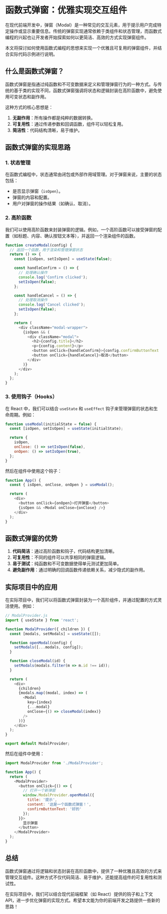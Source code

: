 # 函数式弹窗：优雅实现交互组件

在现代前端开发中，弹窗（Modal）是一种常见的交互元素，用于提示用户完成特定操作或显示重要信息。传统的弹窗实现通常依赖于类组件和状态管理，而函数式编程的兴起也让开发者开始探索如何以更简洁、高效的方式实现弹窗组件。

本文将探讨如何使用函数式编程的思想来实现一个优雅且可复用的弹窗组件，并结合实际代码示例进行说明。

## 什么是函数式弹窗？

函数式弹窗是指通过纯函数和不可变数据来定义和管理弹窗行为的一种方式。与传统的基于类的实现不同，函数式弹窗强调将状态和逻辑封装在高阶函数中，避免使用可变状态和副作用。

这种方式的核心思想是：

1. **无副作用**：所有操作都是纯粹的数据转换。
2. **可复用性**：通过传递参数和回调函数，组件可以轻松复用。
3. **简洁性**：代码结构清晰，易于维护。

## 函数式弹窗的实现思路

### 1. 状态管理

在函数式编程中，状态通常由闭包或外部作用域管理。对于弹窗来说，主要的状态包括：

- 是否显示弹窗（`isOpen`）。
- 弹窗的内容和配置。
- 用户对弹窗的操作结果（如确认、取消）。

### 2. 高阶函数

我们可以使用高阶函数来封装弹窗的逻辑。例如，一个高阶函数可以接受弹窗的配置（如标题、内容、确认按钮文本等），并返回一个渲染组件的函数。

```javascript
function createModal(config) {
  // 返回一个函数，用于渲染和管理弹窗状态
  return () => {
    const [isOpen, setIsOpen] = useState(false);

    const handleConfirm = () => {
      // 处理确认操作
      console.log('Confirm clicked');
      setIsOpen(false);
    };

    const handleCancel = () => {
      // 处理取消操作
      console.log('Cancel clicked');
      setIsOpen(false);
    };

    return (
      <div className="modal-wrapper">
        {isOpen && (
          <div className="modal">
            <h2>{config.title}</h2>
            <p>{config.content}</p>
            <button onClick={handleConfirm}>{config.confirmButtonText || '确认'}</button>
            <button onClick={handleCancel}>取消</button>
          </div>
        )}
      </div>
    );
  };
}
```

### 3. 使用钩子（Hooks）

在 React 中，我们可以结合 `useState` 和 `useEffect` 钩子来管理弹窗的状态和生命周期。例如：

```javascript
function useModal(initialState = false) {
  const [isOpen, setIsOpen] = useState(initialState);

  return {
    isOpen,
    onClose: () => setIsOpen(false),
    onOpen: () => setIsOpen(true),
  };
}
```

然后在组件中使用这个钩子：

```javascript
function App() {
  const { isOpen, onClose, onOpen } = useModal();

  return (
    <div>
      <button onClick={onOpen}>打开弹窗</button>
      {isOpen && <Modal onClose={onClose} />}
    </div>
  );
}
```

## 函数式弹窗的优势

1. **代码简洁**：通过高阶函数和钩子，代码结构更加清晰。
2. **可复用性**：不同的组件可以共享相同的弹窗逻辑。
3. **易于测试**：纯函数和不可变数据使得单元测试更加简单。
4. **避免副作用**：通过明确的回调函数传递依赖关系，减少隐式的副作用。

## 实际项目中的应用

在实际项目中，我们可以将函数式弹窗封装为一个高阶组件，并通过配置的方式灵活使用。例如：

```javascript
// ModalProvider.js
import { useState } from 'react';

function ModalProvider({ children }) {
  const [modals, setModals] = useState([]);

  function openModal(config) {
    setModals([...modals, config]);
  }

  function closeModal(id) {
    setModals(modals.filter(m => m.id !== id));
  }

  return (
    <div>
      {children}
      {modals.map((modal, index) => (
        <Modal
          key={index}
          {...modal}
          onClose={() => closeModal(index)}
        />
      ))}
    </div>
  );
}

export default ModalProvider;
```

然后在组件中使用：

```javascript
import ModalProvider from './ModalProvider';

function App() {
  return (
    <ModalProvider>
      <button onClick={() => {
        // 打开一个新弹窗
        window.ModalProvider.openModal({
          title: '提示',
          content: '这是一个函数式弹窗！',
          confirmButtonText: '好的'
        });
      }}>
        显示弹窗
      </button>
    </ModalProvider>
  );
}
```

## 总结

函数式弹窗通过将逻辑和状态封装在高阶函数中，提供了一种优雅且高效的方式来管理交互组件。这种方式不仅代码简洁、易于维护，还能提高组件的可复用性和测试性。

在实际项目中，我们可以结合现代前端框架（如 React）提供的钩子和上下文 API，进一步优化弹窗的实现方式。希望本文能为你的前端开发之路提供一些新的思路！